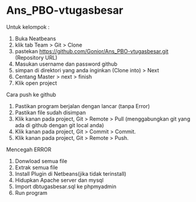 # Ans_PBO-vtugasbesar
Untuk kelompok : 
1. Buka Neatbeans
2. klik tab Team > Git > Clone
3. pastekan https://github.com/Gonior/Ans_PBO-vtugasbesar.git (Repository URL)
4. Masukan username dan password github
5. simpan di direktori yang anda inginkan (Clone into) > Next
6. Centang Master > next > finish
7. Klik open project

Cara push ke github
1. Pastikan program berjalan dengan lancar (tanpa Error)
2. Pastikan file sudah disimpan
3. Klik kanan pada project, Git > Remote > Pull (menggabungkan git yang ada di github dengan git local anda)
4. Klik kanan pada project, Git > Commit > Commit.
5. Klik kanan pada project, Git > Remote > Push.

Mencegah ERROR 
1. Donwload semua file
2. Extrak semua file
3. Install Plugin di Netbeans(jika tidak terinstall)
4. Hidupkan Apache server dan mysql
5. Import dbtugasbesar.sql ke phpmyadmin
6. Run program

